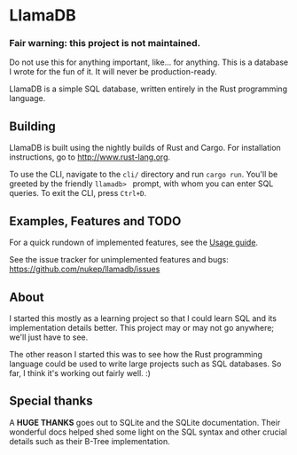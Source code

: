 # LlamaDB

### Fair warning: this project is not maintained. 
Do not use this for anything important, like... for anything. This is a database I wrote for the fun of it. It will never be production-ready.

LlamaDB is a simple SQL database, written entirely in the Rust programming language.

## Building

LlamaDB is built using the nightly builds of Rust and Cargo.
For installation instructions, go to http://www.rust-lang.org.

To use the CLI, navigate to the `cli/` directory and run `cargo run`.
You'll be greeted by the friendly `llamadb> ` prompt, with whom you can enter SQL queries.
To exit the CLI, press `Ctrl+D`.


## Examples, Features and TODO

For a quick rundown of implemented features, see the [Usage guide](Usage.md).

See the issue tracker for unimplemented features and bugs:
<https://github.com/nukep/llamadb/issues>


## About

I started this mostly as a learning project so that I could learn SQL and its
implementation details better. This project may or may not go anywhere; we'll just have to see.

The other reason I started this was to see how the Rust programming language
could be used to write large projects such as SQL databases.
So far, I think it's working out fairly well. :)


## Special thanks

A **HUGE THANKS** goes out to SQLite and the SQLite documentation.
Their wonderful docs helped shed some light on the SQL syntax and other crucial
details such as their B-Tree implementation.
